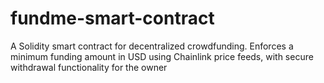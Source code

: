 # fundme-smart-contract
A Solidity smart contract for decentralized crowdfunding. Enforces a minimum funding amount in USD using Chainlink price feeds, with secure withdrawal functionality for the owner
